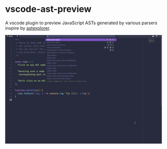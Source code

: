 # vscode-ast-preview

A vscode plugin to preview JavaScript ASTs generated by various parsers inspire by [astexplorer](https://github.com/fkling/astexplorer).

![screenshot](images/screenshot.gif)
